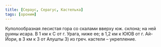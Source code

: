 ```yaml
---
title: [Сераус, Серагус, Кастелька]
tags: [ороним]
---
```


Куполообразная лесистая гора со скалами вверху юж. склона; на ней руины исара. В
1 км к С от г. Урага, ниже ее; в 1,2 км к ЮЮВ от г. Ай-Йори, в 3 км к З от
Алушты 3) из греч. кастели – укрепление.
